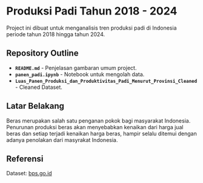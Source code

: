 # Produksi Padi Tahun 2018 - 2024

Project ini dibuat untuk menganalisis tren produksi padi di Indonesia periode tahun 2018 hingga tahun 2024.

## Repository Outline

- **`README.md`** - Penjelasan gambaran umum project.
- **`panen_padi.ipynb`** - Notebook untuk mengolah data.
- **`Luas_Panen_Produksi_dan_Produktivitas_Padi_Menurut_Provinsi_Cleaned`** - Cleaned Dataset.

## Latar Belakang
Beras merupakan salah satu penganan pokok bagi masyarakat Indonesia. Penurunan produksi beras akan menyebabkan kenaikan dari harga jual beras dan setiap terjadi kenaikan harga beras, hampir selalu ditemui dengan adanya penolakan dari masyrakat Indonesia. 

## Referensi
Dataset: [bps.go.id](https://www.bps.go.id/id/statistics-table/3/ZDNaak0yODBUVTlGYW5sa2REUkVUVVY1YVZkbmR6MDkjMyMwMDAw/produksi-padi-sup-1--sup--dan-beras-menurut-provinsi.html?year=2024)